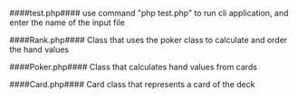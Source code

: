####test.php####
use command "php test.php" to run cli application, and enter the name of the input file

####Rank.php####
Class that uses the poker class to calculate and order the hand values

####Poker.php####
Class that calculates hand values from cards

####Card.php####
Card class that represents a card of the deck